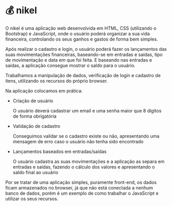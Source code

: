 # :moneybag: nikel

O nikel é uma aplicação web desenvolvida em HTML, CSS (utilizando o Bootstrap) e JavaScript, onde o usuário poderá organizar a sua vida financeira, controlando os seus ganhos e gastos de forma bem simples.

Após realizar o cadastro e login, o usuário poderá fazer os lançamentos das suas movimentações financeiras, baseando-se em entradas e saídas, tipo de movimentação e data em que foi feita. E baseando nas entradas e saídas, a aplicação consegue mostrar o saldo para o usuário.

Trabalhamos a manipulação de dados, verificação de login e cadastro de itens, utilizando os recursos do próprio browser.

Na aplicação colocamos em prática:

- Criação de usuário

  O usuário deverá cadastrar um email e uma senha maior que 8 dígitos de forma obrigatória

- Validação de cadastro

  Conseguimos validar se o cadastro existe ou não, apresentando uma mensagem de erro caso o usuário não tenha sido encontrado

- Lançamentos baseados em entradas/saídas

  O usuário cadastra as suas movimentações e a aplicação as separa em entradas e saídas, fazendo o cálculo dos valores e apresentando o saldo final ao usuário

Por se tratar de uma aplicação simples, puramente front-end, os dados ficam armazenados no browser, já que não está conectada a nenhum banco de dados, porém é um exemplo de como trabalhar o JavaScript e utilizar os seus recursos.
